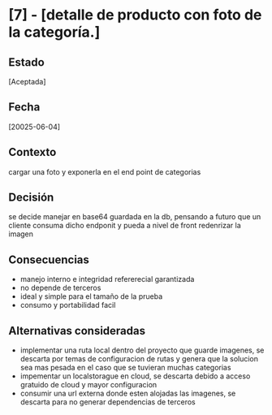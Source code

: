 # [7] - [detalle de producto con foto de la categoría.]

## Estado
[Aceptada]

## Fecha
[20025-06-04]

## Contexto
cargar una foto y exponerla en el end point de categorias
 
## Decisión
se decide manejar en base64 guardada en la db, pensando a futuro que un cliente consuma dicho endponit y pueda a nivel de front redenrizar la imagen

## Consecuencias
- manejo interno e integridad refererecial garantizada
- no depende de terceros
- ideal y simple para el tamaño de la prueba
- consumo y portabilidad facil 

## Alternativas consideradas
- implementar una ruta local dentro del proyecto que guarde imagenes, se descarta por temas de configuracion de rutas y genera que 
la solucion sea mas pesada en el caso que se tuvieran muchas categorias
- impementar un localstorague en cloud, se descarta debido a acceso gratuido de cloud y mayor configuracion
- consumir una url externa donde esten alojadas las imagenes, se descarta para no generar dependencias de terceros

